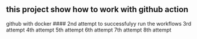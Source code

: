 ## this project show how to work with github action
github with docker #### 2nd attempt to successfulyy run the workflows
3rd attempt
4th attempt
5th attempt
6th attempt
7th attempt
8th attempt
